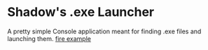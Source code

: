 # Shadow's .exe Launcher
A pretty simple Console application meant for finding .exe files and launching them.
[fire example](example.mp4)
